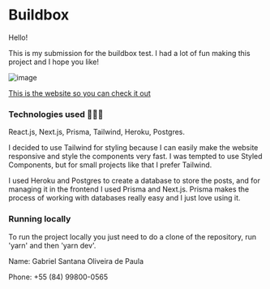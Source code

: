 # Buildbox

Hello!

This is my submission for the buildbox test.
I had a lot of fun making this project and I hope you like!

![image](https://user-images.githubusercontent.com/50323251/217043340-f980fdb2-a5ce-49b5-a2df-0a7de43f28ea.png)

[This is the website so you can check it out](https://buildbox-test.netlify.app/)

### Technologies used 🧑🏼‍💻

React.js, Next.js, Prisma, Tailwind, Heroku, Postgres.

I decided to use Tailwind for styling because I can easily make the website responsive and style the components very fast. I was tempted to use Styled Components, but for small projects like that I prefer Tailwind.

I used Heroku and Postgres to create a database to store the posts, and for managing it in the frontend I used Prisma and Next.js. Prisma makes the process of working with databases really easy and I just love using it.

### Running locally

To run the project locally you just need to do a clone of the repository, run 'yarn' and then 'yarn dev'.

Name: Gabriel Santana Oliveira de Paula

Phone: +55 (84) 99800-0565
